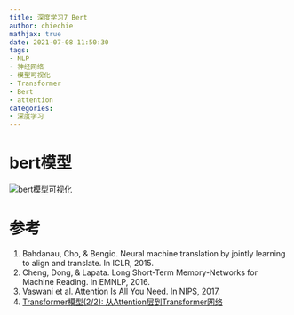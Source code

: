 ```yaml
---
title: 深度学习7 Bert
author: chiechie
mathjax: true
date: 2021-07-08 11:50:30
tags: 
- NLP
- 神经网络
- 模型可视化
- Transformer
- Bert
- attention
categories:
- 深度学习
---
```



# bert模型


![bert模型可视化](https://images.prismic.io/peltarionv2/e69c6ec6-50d9-43e9-96f0-a09bb338199f_BERT_model.png?auto=compress%2Cformat&rect=0%2C0%2C2668%2C3126&w=1980&h=2320)




# 参考
1. Bahdanau, Cho, & Bengio. Neural machine translation by jointly learning to align and translate. In ICLR, 2015.
2. Cheng, Dong, & Lapata. Long Short-Term Memory-Networks for Machine Reading. In EMNLP, 2016.
3. Vaswani et al. Attention Is All You Need. In NIPS, 2017.
4. [Transformer模型(2/2): 从Attention层到Transformer网络](https://www.youtube.com/watch?v=aJRsr39F4dI)